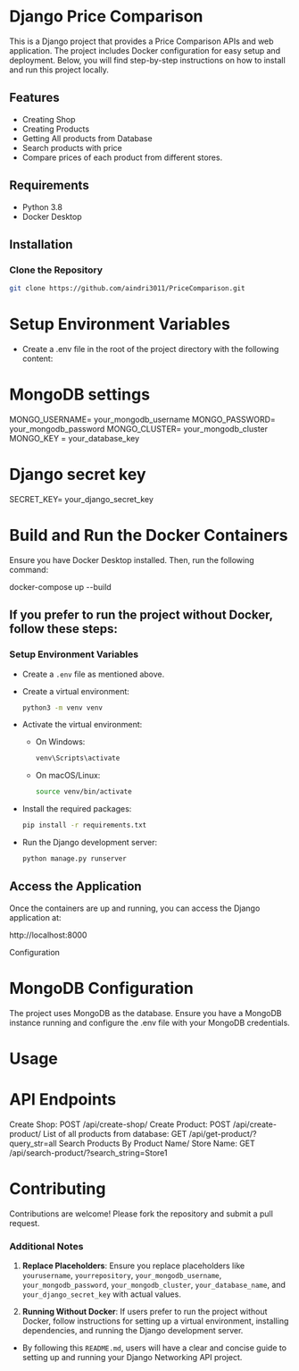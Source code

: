 # Django Price Comparison

This is a Django project that provides a Price Comparison APIs and web application. The project includes Docker configuration for easy setup and deployment. Below, you will find step-by-step instructions on how to install and run this project locally.

## Features
- Creating Shop
- Creating Products
- Getting All products from Database
- Search products with price 
- Compare prices of each product from different stores.

## Requirements

- Python 3.8
- Docker Desktop

## Installation

### Clone the Repository

```bash
git clone https://github.com/aindri3011/PriceComparison.git
```

# Setup Environment Variables
- Create a .env file in the root of the project directory with the following content:

# MongoDB settings
MONGO_USERNAME= your_mongodb_username
MONGO_PASSWORD= your_mongodb_password
MONGO_CLUSTER= your_mongodb_cluster
MONGO_KEY = your_database_key

# Django secret key
SECRET_KEY= your_django_secret_key

# Build and Run the Docker Containers
Ensure you have Docker Desktop installed. Then, run the following command:

docker-compose up --build

## If you prefer to run the project without Docker, follow these steps:

### Setup Environment Variables

- Create a `.env` file as mentioned above.
  
- Create a virtual environment:

    ```bash
    python3 -m venv venv
    ```

- Activate the virtual environment:

    - On Windows:

        ```bash
        venv\Scripts\activate
        ```

    - On macOS/Linux:

        ```bash
        source venv/bin/activate
        ```

- Install the required packages:

    ```bash
    pip install -r requirements.txt
    ```
- Run the Django development server:

    ```bash
    python manage.py runserver
    ```
## Access the Application
Once the containers are up and running, you can access the Django application at:

http://localhost:8000


Configuration
# MongoDB Configuration
The project uses MongoDB as the database. Ensure you have a MongoDB instance running and configure the .env file with your MongoDB credentials.

# Usage
# API Endpoints

Create Shop: POST /api/create-shop/
Create Product: POST /api/create-product/
List of all products from database: GET /api/get-product/?query_str=all
Search Products By Product Name/ Store Name: GET /api/search-product/?search_string=Store1

# Contributing
Contributions are welcome! Please fork the repository and submit a pull request.


### Additional Notes

1. **Replace Placeholders**: Ensure you replace placeholders like `yourusername`, `yourrepository`, `your_mongodb_username`, `your_mongodb_password`, `your_mongodb_cluster`, `your_database_name`, and `your_django_secret_key` with actual values.

2. **Running Without Docker**: If users prefer to run the project without Docker, follow instructions for setting up a virtual environment, installing dependencies, and running the Django development server.

- By following this `README.md`, users will have a clear and concise guide to setting up and running your Django Networking API project.
